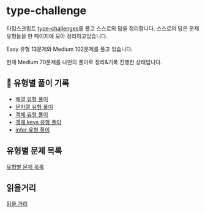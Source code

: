 # type-challenge
타입스크립트 [type-challenges](https://github.com/type-challenges/type-challenges/blob/main/README.ko.md)를 풀고 스스로의 답을 정리합니다. 
스스로의 답은 문제유형들을 한 페이지에 모아 정리하고있습니다. 

Easy 유형 13문제와 Medium 102문제를 풀고 있습니다.

현재 Medium 70문제를 나만의 풀이로 정리&기록 진행한 상태입니다.

## 📖 유형별 풀이 기록

 - [배열 유형 풀이](https://github.com/skiende74/type-challenge/blob/main/%EB%B0%B0%EC%97%B4%20%EC%9C%A0%ED%98%95.md)
 - [문자열 유형 풀이](https://github.com/skiende74/type-challenge/blob/main/%EB%AC%B8%EC%9E%90%EC%97%B4%20%EC%9C%A0%ED%98%95.md)
 - [객체 유형 풀이](https://github.com/skiende74/type-challenge/blob/main/%EA%B0%9D%EC%B2%B4%20%EC%9C%A0%ED%98%95.md)
 - [객체 keys 유형 풀이](https://github.com/skiende74/type-challenge/blob/main/%EA%B0%9D%EC%B2%B4%20keys%20%EC%9C%A0%ED%98%95.md)
 - [infer 유형 풀이](https://github.com/skiende74/type-challenge/blob/main/infer%20%EC%9C%A0%ED%98%95.md)


## 유형별 문제 목록
[유형별 문제 목록](https://github.com/skiende74/type-challenge/blob/main/%EB%AC%B8%EC%A0%9C%EC%9C%A0%ED%98%95%20%EB%AA%A9%EC%B0%A8.md)

## 읽을거리
[읽을 거리](https://github.com/skiende74/type-challenge/blob/main/%EC%9D%BD%EC%9D%84%20%EA%B1%B0%EB%A6%AC.md)
